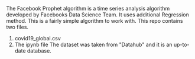 The Facebook Prophet algorithm is a time series analysis algorithm developed by Facebooks Data Science Team. It uses additional Regression method. This is a fairly simple algorithm to work with. This repo contains two files.
1. covid19_global.csv
2. The ipynb file
The dataset was taken from "Datahub" and it is an up-to-date database.
